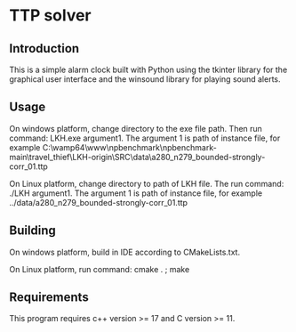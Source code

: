 # TTP solver

## Introduction

This is a simple alarm clock built with Python using the tkinter library for the graphical user interface and the winsound library for playing sound alerts.

## Usage

On windows platform, change directory to the exe file path. Then run command: LKH.exe argument1. The argument 1 is path of instance file, for example C:\wamp64\www\npbenchmark\npbenchmark-main\travel_thief\LKH-origin\SRC\data\a280_n279_bounded-strongly-corr_01.ttp

On Linux platform, change directory to path of LKH file. The run command: ./LKH argument1.  The argument 1 is path of instance file, for example ../data/a280_n279_bounded-strongly-corr_01.ttp

## Building

On windows platform, build in IDE according to CMakeLists.txt.

On Linux platform, run command:  cmake . ; make 

## Requirements

This program requires c++ version >= 17 and C version >= 11.